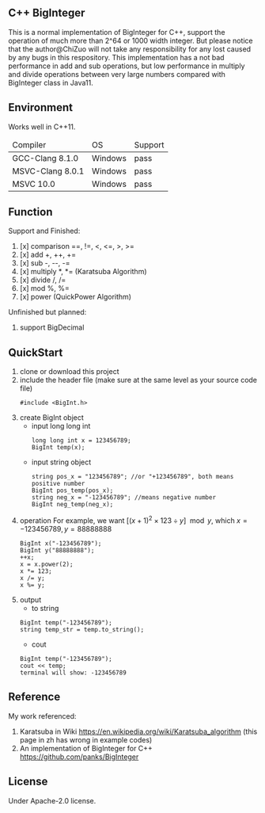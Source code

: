 ## C++ BigInteger
This is a normal implementation of BigInteger for C++, support the operation of much more than 2^64 or 1000 width integer. But please notice that the author@ChiZuo will not take any responsibility for any lost caused by any bugs in this respository. This implementation has a not bad performance in add and sub operations, but low performance in multiply and divide operations between very large numbers compared with BigInteger class in Java11.   

## Environment
Works well in C++11.
<table align=center>
    <thead>
        <tr>
        <td>Compiler</td><td>OS</td><td>Support</td>
        </tr>
    </thead>
    <tbody>
        <tr>
        <td>GCC-Clang 8.1.0</td><td>Windows</td><td>pass</td>
        </tr>
        <tr>
        <td>MSVC-Clang 8.0.1</td><td>Windows</td><td>pass</td>
        </tr>
        <tr>
        <td>MSVC 10.0</td><td>Windows</td><td>pass</td>
        </tr>
    </tbody>
</table>

## Function
Support and Finished:
1. [x] comparison ==, !=, <, <=, >, >=
2. [x] add +, ++, +=
3. [x] sub -, --, -=
4. [x] multiply *, *= (Karatsuba Algorithm) 
5. [x] divide /, /=
6. [x] mod %, %=
7. [x] power (QuickPower Algorithm)

Unfinished but planned:  
1. support BigDecimal

## QuickStart
1. clone or download this project
2. include the header file (make sure at the same level as your source code file)
    ```
    #include <BigInt.h>
    ```
3. create BigInt object
   - input long long int
        ```
        long long int x = 123456789;
        BigInt temp(x);
        ```
   - input string object
        ```
        string pos_x = "123456789"; //or "+123456789", both means positive number
        BigInt pos_temp(pos_x);
        string neg_x = "-123456789"; //means negative number
        BigInt neg_temp(neg_x);
        ```
4. operation
For example, we want $[(x+1)^2 \times 123 \div y] \mod y$, which $x=-123456789, y=88888888$
    ```
    BigInt x("-123456789");
    BigInt y("88888888");
    ++x;
    x = x.power(2);
    x *= 123;
    x /= y;
    x %= y;
    ```
5. output
   - to string
    ```
    BigInt temp("-123456789");
    string temp_str = temp.to_string();
    ```
   - cout
    ```
    BigInt temp("-123456789");
    cout << temp;
    terminal will show: -123456789
    ```

## Reference
My work referenced:
1. Karatsuba in Wiki https://en.wikipedia.org/wiki/Karatsuba_algorithm (this page in zh has wrong in example codes)
2. An implementation of BigInteger for C++ https://github.com/panks/BigInteger

## License
Under Apache-2.0 license.